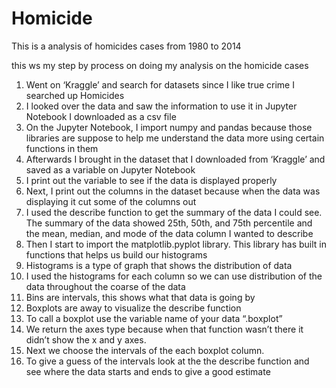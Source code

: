 # Homicide
This is a analysis of homicides cases from 1980 to 2014

this ws my step by process on doing my analysis on the homicide cases

1. Went on ‘Kraggle’ and search for datasets since I like true crime I searched up Homicides 
2. I looked over the data and saw the information to use it in Jupyter Notebook I downloaded as a csv file 
3. On the Jupyter Notebook, I import numpy and pandas because those libraries are suppose to help me understand the data more using certain functions in them 
4. Afterwards I brought in the dataset that I downloaded from ‘Kraggle’ and saved as a variable on Jupyter Notebook
5. I print out the variable to see if the data is displayed properly 
6. Next, I print out the columns in the dataset because when the data was displaying it cut some of the columns out 
7. I used the describe function to get the summary of the data I could see. The summary of the data showed 25th, 50th, and 75th percentile and the mean, median, and mode of the data column I wanted to describe 
8. Then I start to import the matplotlib.pyplot library. This library has built in functions that helps us build our histograms
9. Histograms is a type of graph that shows the distribution of data 
10. I used the histograms for each column so we can use distribution of the data throughout the coarse of the data 
11. Bins are intervals, this shows what that data is going by 
12. Boxplots are away to visualize the describe function 
13. To call a boxplot use the variable name of your data “.boxplot” 
14. We return the axes type because when that function wasn’t there it didn’t show the x and y axes. 
15. Next we choose the intervals of the each boxplot column. 
16. To give a guess of the intervals look at the the describe function and see where the data starts and ends to give a good estimate 
